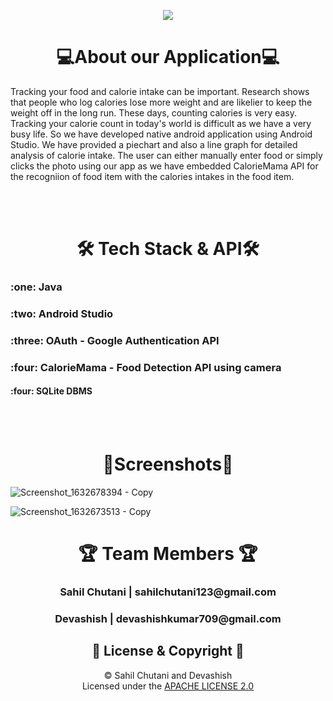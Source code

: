
<p align="center">
 <img  hright=200 src="https://user-images.githubusercontent.com/54733680/134819101-c8d8454d-3e37-4e6f-be6e-e49b3d382523.png">
</p>

<h1 align=center>💻About our Application💻</h1>
Tracking your food and calorie intake can be important. Research shows that people who log calories lose more weight and are likelier to keep the weight off in the long run. These days, counting calories is very easy. Tracking your calorie count in today's world is difficult as we have a very busy life. So we have developed native android application using Android Studio. We have provided a piechart and also a line graph for detailed analysis of calorie intake. The user can either manually enter food or simply clicks the photo using our app as we have embedded CalorieMama API for the recogniion of food item with the calories intakes in the food item.


<br><br>

<h1 align=center>🛠 Tech Stack & API🛠</h1>
<h3 align=left%>:one: Java</h3>
<h3 align=left>:two: Android Studio</h3>
<h3 align=left>:three: OAuth - Google Authentication API</h3>
<h3 align=left>:four: CalorieMama - Food Detection API using camera </h3>
<h4 align=left>:four: SQLite DBMS </h4>
<br><br>
<h1 align=center>📱Screenshots📱</h1>

![Screenshot_1632678394 - Copy](https://user-images.githubusercontent.com/54733680/134818911-6fc01e68-209c-496d-9c96-72683cb2f766.png)

![Screenshot_1632673513 - Copy](https://user-images.githubusercontent.com/54733680/134818906-59e489b6-c9e1-4b9d-8470-4559d625b8f2.png)

<h1 align=center>🏆 Team Members 🏆</h1>
<h3 align=center>Sahil Chutani | sahilchutani123@gmail.com</h3>
<h3 align=center>Devashish | devashishkumar709@gmail.com</h3>

<h2 align=center>📝 License & Copyright 📝</h2>

<p align="center">
 © Sahil Chutani and Devashish
  <br>
  Licensed under the <a href="https://github.com/sahilchutani/Healtyfy/blob/master/LICENSE">APACHE LICENSE 2.0</a>
</p>
